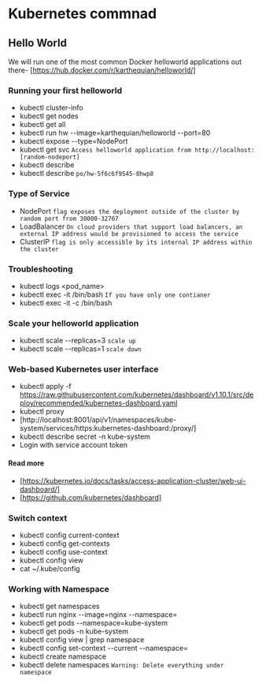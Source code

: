 # Kubernetes commnad
## Hello World
We will run one of the most common Docker helloworld applications out there- [https://hub.docker.com/r/karthequian/helloworld/]

### Running your first helloworld
* kubectl cluster-info
* kubectl get nodes
* kubectl get all
* kubectl run hw --image=karthequian/helloworld --port=80
* kubectl expose <deployment-name> --type=NodePort
* kubectl get svc `Access helloworld application from http://localhost:[random-nodeport]`
* kubectl describe <deployment-name>
* kubectl describe <pod-name> `po/hw-5f6c6f9545-8hwp8`

### Type of Service
* NodePort `flag exposes the deployment outside of the cluster by random port from 30000-32767`
* LoadBalancer `On cloud providers that support load balancers, an external IP address would be provisioned to access the service`
* ClusterIP `flag is only accessible by its internal IP address within the cluster`

###  Troubleshooting
* kubectl logs <pod_name>
* kubectl exec -it <pod-name> /bin/bash `If you have only one contianer`
* kubectl exec -it <pod-name> -c <container-name> /bin/bash


### Scale your helloworld application
* kubectl scale --replicas=3 <deployment-name> `scale up`
* kubectl scale --replicas=1 <deployment-name> `scale down`

### Web-based Kubernetes user interface
* kubectl apply -f https://raw.githubusercontent.com/kubernetes/dashboard/v1.10.1/src/deploy/recommended/kubernetes-dashboard.yaml
* kubectl proxy
* [http://localhost:8001/api/v1/namespaces/kube-system/services/https:kubernetes-dashboard:/proxy/]
* kubectl describe secret -n kube-system
* Login with service account token

#### Read more
* [https://kubernetes.io/docs/tasks/access-application-cluster/web-ui-dashboard/]
* [https://github.com/kubernetes/dashboard]

### Switch context
* kubectl config current-context
* kubectl config get-contexts
* kubectl config use-context <context-name>
* kubectl config view
* cat ~/.kube/config

### Working with Namespace
* kubectl get namespaces
* kubectl run nginx --image=nginx --namespace=<insert-namespace-name-here>
* kubectl get pods --namespace=kube-system
* kubectl get pods -n kube-system
* kubectl config view | grep namespace
* kubectl config set-context --current --namespace=<insert-namespace-name-here>
* kubectl create namespace <insert-namespace-name-here>
* kubectl delete namespaces <insert-some-namespace-name> `Warning: Delete everything under namespace`